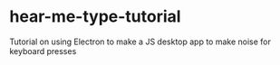 # hear-me-type-tutorial
Tutorial on using Electron to make a JS desktop app to make noise for keyboard presses
